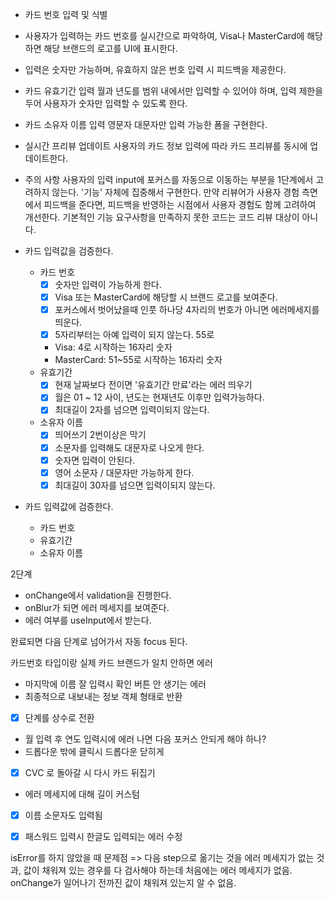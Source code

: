 - 카드 번호 입력 및 식별
- 사용자가 입력하는 카드 번호를 실시간으로 파악하여, Visa나 MasterCard에 해당하면 해당 브랜드의 로고를 UI에 표시한다.
- 입력은 숫자만 가능하며, 유효하지 않은 번호 입력 시 피드백을 제공한다.
- 카드 유효기간 입력
  월과 년도를 범위 내에서만 입력할 수 있어야 하며, 입력 제한을 두어 사용자가 숫자만 입력할 수 있도록 한다.
- 카드 소유자 이름 입력
  영문자 대문자만 입력 가능한 폼을 구현한다.
- 실시간 프리뷰 업데이트
  사용자의 카드 정보 입력에 따라 카드 프리뷰를 동시에 업데이트한다.
- 주의 사항
  사용자의 입력 input에 포커스를 자동으로 이동하는 부분을 1단계에서 고려하지 않는다. '기능' 자체에 집중해서 구현한다. 만약 리뷰어가 사용자 경험 측면에서 피드백을 준다면, 피드백을 반영하는 시점에서 사용자 경험도 함께 고려하여 개선한다.
  기본적인 기능 요구사항을 만족하지 못한 코드는 코드 리뷰 대상이 아니다.

- 카드 입력값을 검증한다.

  - 카드 번호
    - [x] 숫자만 입력이 가능하게 한다.
    - [x] Visa 또는 MasterCard에 해당할 시 브랜드 로고를 보여준다.
    - [x] 포커스에서 벗어났을때 인풋 하나당 4자리의 번호가 아니면 에러메세지를 띄운다.
    - [x] 5자리부터는 아예 입력이 되지 않는다. 55로
    - Visa: 4로 시작하는 16자리 숫자
    - MasterCard: 51~55로 시작하는 16자리 숫자
  - 유효기간
    - [x] 현재 날짜보다 전이면 '유효기간 만료'라는 에러 띄우기
    - [x] 월은 01 ~ 12 사이, 년도는 현재년도 이후만 입력가능하다.
    - [x] 최대길이 2자를 넘으면 입력이되지 않는다.
  - 소유자 이름
    - [x] 띄어쓰기 2번이상은 막기
    - [x] 소문자를 입력해도 대문자로 나오게 한다.
    - [x] 숫자면 입력이 안된다.
    - [x] 영어 소문자 / 대문자만 가능하게 한다.
    - [x] 최대길이 30자를 넘으면 입력이되지 않는다.

- 카드 입력값에 검증한다.
  - 카드 번호
  - 유효기간
  - 소유자 이름

2단계

- onChange에서 validation을 진행한다.
- onBlur가 되면 에러 메세지를 보여준다.
- 에러 여부를 useInput에서 받는다.

완료되면 다음 단계로 넘어가서 자동 focus 된다.

카드번호 타입이랑 실제 카드 브랜드가 일치 안하면 에러

- 마지막에 이름 잘 입력시 확인 버튼 안 생기는 에러
- 최종적으로 내보내는 정보 객체 형태로 반환
- [x] 단계를 상수로 전환
- 월 입력 후 연도 입력시에 에러 나면 다음 포커스 안되게 해야 하나?
- 드롭다운 밖에 클릭시 드롭다운 닫히게
- [x] CVC 로 돌아갈 시 다시 카드 뒤집기
- 에러 메세지에 대해 길이 커스텀
- [x] 이름 소문자도 입력됨

- [x] 패스워드 입력시 한글도 입력되는 에러 수정

isError를 하지 않았을 때 문제점
=> 다음 step으로 옮기는 것을 에러 메세지가 없는 것과, 값이 채워져 있는 경우를 다 검사해야 하는데
처음에는 에러 메세지가 없음.
onChange가 일어나기 전까진 값이 채워져 있는지 알 수 없음.
